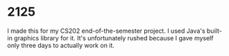 # 2125
I made this for my CS202 end-of-the-semester project.  I used Java's built-in graphics library for it.  It's unfortunately rushed because I gave myself only three days to actually work on it.
